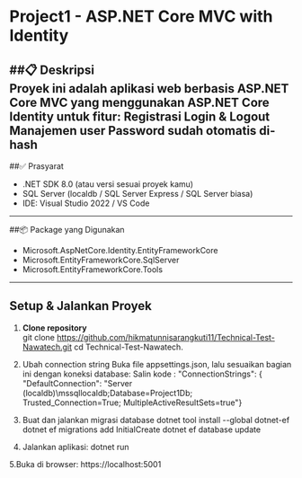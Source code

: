 # Project1 - ASP.NET Core MVC with Identity

##📋 Deskripsi  
Proyek ini adalah aplikasi web berbasis ASP.NET Core MVC yang menggunakan ASP.NET Core Identity untuk fitur:
Registrasi
Login & Logout
Manajemen user
Password sudah otomatis di-hash
---

##✅ Prasyarat  
- .NET SDK 8.0 (atau versi sesuai proyek kamu)  
- SQL Server (localdb / SQL Server Express / SQL Server biasa)  
- IDE: Visual Studio 2022 / VS Code  

---

##📦 Package yang Digunakan  
- Microsoft.AspNetCore.Identity.EntityFrameworkCore  
- Microsoft.EntityFrameworkCore.SqlServer  
- Microsoft.EntityFrameworkCore.Tools

---

## Setup & Jalankan Proyek

1. **Clone repository**  
   git clone https://github.com/hikmatunnisarangkuti11/Technical-Test-Nawatech.git
   cd Technical-Test-Nawatech.
   
2. Ubah connection string
   Buka file appsettings.json, lalu sesuaikan bagian ini dengan koneksi database:
   Salin kode : "ConnectionStrings":
   { "DefaultConnection": "Server (localdb)\\mssqllocaldb;Database=Project1Db;
   Trusted_Connection=True;
   MultipleActiveResultSets=true"}
   
3. Buat dan jalankan migrasi database
   dotnet tool install --global dotnet-ef
   dotnet ef migrations add InitialCreate
   dotnet ef database update
   
4. Jalankan aplikasi:
  dotnet run

5.Buka di browser:
  https://localhost:5001
